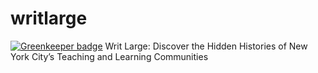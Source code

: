 # writlarge

[![Greenkeeper badge](https://badges.greenkeeper.io/ccnmtl/writlarge.svg)](https://greenkeeper.io/)
Writ Large: Discover the Hidden Histories of New York City’s Teaching and Learning Communities
